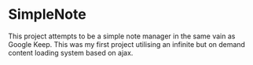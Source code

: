 # SimpleNote
This project attempts to be a simple note manager in the same vain as Google Keep. This was my first project utilising an infinite but on demand content loading system based on ajax.
